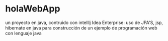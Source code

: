# holaWebApp
un proyecto en java, contruido con intellIj Idea Enterprise: uso de JPA'S, jsp, hibernate en java para construcción de un ejemplo de programación web con lenguaje java
